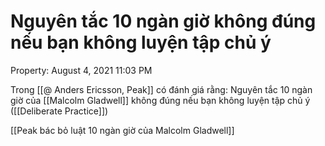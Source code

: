 ---
---

# Nguyên tắc 10 ngàn giờ không đúng nếu bạn không luyện tập chủ ý

Property: August 4, 2021 11:03 PM

Trong [[@ Anders Ericsson, Peak]] có đánh giá rằng: Nguyên tắc 10 ngàn giờ của [[Malcolm Gladwell]] không đúng nếu bạn không luyện tập chủ ý ([[Deliberate Practice]])

[[Peak bác bỏ luật 10 ngàn giờ của Malcolm Gladwell]]